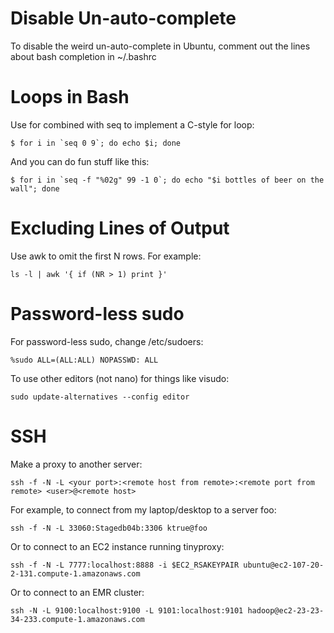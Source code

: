 Disable Un-auto-complete
====

To disable the weird un-auto-complete in Ubuntu, comment out the lines about bash completion in ~/.bashrc

Loops in Bash
====

Use for combined with seq to implement a C-style for loop:

    $ for i in `seq 0 9`; do echo $i; done

And you can do fun stuff like this:

    $ for i in `seq -f "%02g" 99 -1 0`; do echo "$i bottles of beer on the wall"; done

Excluding Lines of Output
====

Use awk to omit the first N rows. For example:

    ls -l | awk '{ if (NR > 1) print }'

Password-less sudo
====

For password-less sudo, change /etc/sudoers:

    %sudo ALL=(ALL:ALL) NOPASSWD: ALL 

To use other editors (not nano) for things like visudo:

    sudo update-alternatives --config editor 

SSH
====

Make a proxy to another server:

    ssh -f -N -L <your port>:<remote host from remote>:<remote port from remote> <user>@<remote host> 

For example, to connect from my laptop/desktop to a server foo:

    ssh -f -N -L 33060:Stagedb04b:3306 ktrue@foo 

Or to connect to an EC2 instance running tinyproxy:

    ssh -f -N -L 7777:localhost:8888 -i $EC2_RSAKEYPAIR ubuntu@ec2-107-20-2-131.compute-1.amazonaws.com 

Or to connect to an EMR cluster:

    ssh -N -L 9100:localhost:9100 -L 9101:localhost:9101 hadoop@ec2-23-23-34-233.compute-1.amazonaws.com
